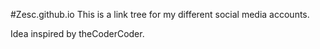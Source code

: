 #Zesc.github.io
This is a link tree for my different social media accounts.

Idea inspired by theCoderCoder.
